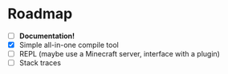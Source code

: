 # Roadmap

 - [ ] **Documentation!**
 - [x] Simple all-in-one compile tool
 - [ ] REPL (maybe use a Minecraft server, interface with a plugin)
 - [ ] Stack traces

